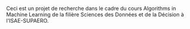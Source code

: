 Ceci est un projet de recherche dans le cadre du cours Algorithms in Machine Learning de la filière Sciences des Données et de la Décision à l'ISAE-SUPAERO.
